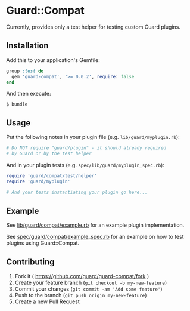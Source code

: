 # Guard::Compat

Currently, provides only a test helper for testing custom Guard plugins.

## Installation

Add this to your application's Gemfile:

```ruby
group :test do
  gem 'guard-compat', '>= 0.0.2', require: false
end
```

And then execute:

    $ bundle

## Usage

Put the following notes in your plugin file (e.g. `lib/guard/myplugin.rb`):

```ruby
# Do NOT require "guard/plugin" - it should already required
# by Guard or by the test helper
```

And in your plugin tests (e.g. `spec/lib/guard/myplugin_spec.rb`):

```ruby
require 'guard/compat/test/helper'
require 'guard/myplugin'

# And your tests instantiating your plugin go here...
```
## Example

See [lib/guard/compat/example.rb](https://github.com/guard/guard-compat/blob/master/lib/guard/compat/example.rb ) for an example plugin implementation.

See [spec/guard/compat/example_spec.rb](https://github.com/guard/guard-compat/blob/master/spec/guard/compat/example_spec.rb) for an example on how to test plugins using Guard::Compat.

## Contributing

1. Fork it ( https://github.com/guard/guard-compat/fork )
2. Create your feature branch (`git checkout -b my-new-feature`)
3. Commit your changes (`git commit -am 'Add some feature'`)
4. Push to the branch (`git push origin my-new-feature`)
5. Create a new Pull Request
